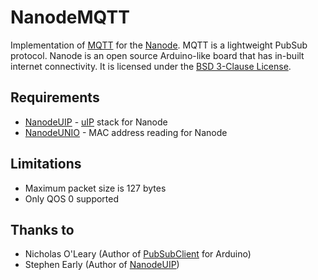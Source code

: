 NanodeMQTT
==========

Implementation of [MQTT] for the [Nanode]. MQTT is a lightweight PubSub protocol.
Nanode is an open source Arduino-like board that has in-built internet connectivity.
It is licensed under the [BSD 3-Clause License].


Requirements
------------

* [NanodeUIP] - [uIP] stack for Nanode
* [NanodeUNIO] - MAC address reading for Nanode


Limitations
-----------

- Maximum packet size is 127 bytes
- Only QOS 0 supported


Thanks to
---------

* Nicholas O'Leary (Author of [PubSubClient] for Arduino)
* Stephen Early (Author of [NanodeUIP])




[MQTT]:         http://mqtt.org/
[Nanode]:       http://nanode.eu/
[NanodeUIP]:    http://github.com/sde1000/NanodeUIP
[NanodeUNIO]:   http://github.com/sde1000/NanodeUNIO
[uIP]:          http://en.wikipedia.org/wiki/UIP_(micro_IP)
[Contiki]:      http://www.contiki-os.org/
[PubSubClient]: http://knolleary.net/arduino-client-for-mqtt/
[BSD 3-Clause License]: http://www.opensource.org/licenses/BSD-3-Clause
